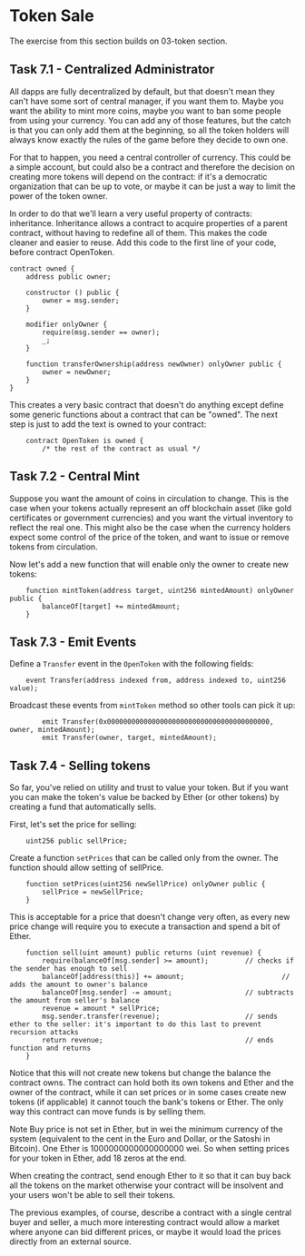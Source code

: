 # Token Sale

The exercise from this section builds on 03-token section.

## Task 7.1 - Centralized Administrator
All dapps are fully decentralized by default, but that doesn't mean they can't have some sort of central manager, if you want them to. Maybe you want the ability to mint more coins, maybe you want to ban some people from using your currency. You can add any of those features, but the catch is that you can only add them at the beginning, so all the token holders will always know exactly the rules of the game before they decide to own one.
 
For that to happen, you need a central controller of currency. This could be a simple account, but could also be a contract and therefore the decision on creating more tokens will depend on the contract: if it's a democratic organization that can be up to vote, or maybe it can be just a way to limit the power of the token owner.
 
In order to do that we'll learn a very useful property of contracts: inheritance. Inheritance allows a contract to acquire properties of a parent contract, without having to redefine all of them. This makes the code cleaner and easier to reuse. Add this code to the first line of your code, before contract OpenToken.

```
contract owned {
    address public owner;

    constructor () public {
        owner = msg.sender;
    }

    modifier onlyOwner {
        require(msg.sender == owner);
        _;
    }

    function transferOwnership(address newOwner) onlyOwner public {
        owner = newOwner;
    }
}

```

This creates a very basic contract that doesn't do anything except define some generic functions about a contract that can be "owned". 
The next step is just to add the text is owned to your contract:
```
    contract OpenToken is owned {
        /* the rest of the contract as usual */
```

## Task 7.2 - Central Mint
Suppose you want the amount of coins in circulation to change. This is the case when your tokens actually represent an off blockchain asset (like gold certificates or government currencies) and you want the virtual inventory to reflect the real one. This might also be the case when the currency holders expect some control of the price of the token, and want to issue or remove tokens from circulation.

Now let's add a new function that will enable only the owner to create new tokens:
```
    function mintToken(address target, uint256 mintedAmount) onlyOwner public {
        balanceOf[target] += mintedAmount;
    }
```

## Task 7.3 - Emit Events
Define a `Transfer` event in the `OpenToken` with the following fields:
```
    event Transfer(address indexed from, address indexed to, uint256 value);
```

Broadcast these events from `mintToken` method so other tools can pick it up:
```
        emit Transfer(0x0000000000000000000000000000000000000000, owner, mintedAmount);
        emit Transfer(owner, target, mintedAmount);
```

## Task 7.4 - Selling tokens
So far, you've relied on utility and trust to value your token. But if you want you can make the token's value be backed by Ether (or other tokens) by creating a fund that automatically sells.


First, let's set the price for selling:
```
    uint256 public sellPrice;
```

Create a function `setPrices` that can be called only from the owner. The function should allow setting of sellPrice.

```
    function setPrices(uint256 newSellPrice) onlyOwner public {
        sellPrice = newSellPrice;
    } 
```

This is acceptable for a price that doesn't change very often, as every new price change will require you to execute a transaction and spend a bit of Ether.
```
    function sell(uint amount) public returns (uint revenue) {
        require(balanceOf[msg.sender] >= amount);         // checks if the sender has enough to sell
        balanceOf[address(this)] += amount;                        // adds the amount to owner's balance
        balanceOf[msg.sender] -= amount;                  // subtracts the amount from seller's balance
        revenue = amount * sellPrice;
        msg.sender.transfer(revenue);                     // sends ether to the seller: it's important to do this last to prevent recursion attacks
        return revenue;                                   // ends function and returns
    }
```
    
Notice that this will not create new tokens but change the balance the contract owns. The contract can hold both its own tokens and Ether and the owner of the contract, while it can set prices or in some cases create new tokens (if applicable) it cannot touch the bank's tokens or Ether. The only way this contract can move funds is by selling them.

Note Buy price is not set in Ether, but in wei the minimum currency of the system (equivalent to the cent in the Euro and Dollar, or the Satoshi in Bitcoin). One Ether is 1000000000000000000 wei. So when setting prices for your token in Ether, add 18 zeros at the end.

When creating the contract, send enough Ether to it so that it can buy back all the tokens on the market otherwise your contract will be insolvent and your users won't be able to sell their tokens.

The previous examples, of course, describe a contract with a single central buyer and seller, a much more interesting contract would allow a market where anyone can bid different prices, or maybe it would load the prices directly from an external source.